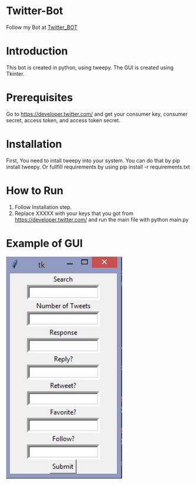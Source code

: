 # Twitter-Bot
Follow my Bot at [Twitter_BOT](https://twitter.com/spacex652002)
# Introduction
This bot is created in python, using tweepy.
The GUI is created using Tkinter.
# Prerequisites
Go to https://developer.twitter.com/ and get your consumer key, consumer secret, access token, and access token secret.
# Installation 
First, You need to intall tweepy into your system. You can do that by pip install tweepy. Or fullfill requirements by using pip install -r requirements.txt
# How to Run
1. Follow Installation step.
2. Replace XXXXX with your keys that you got from https://developer.twitter.com/ and run the main file with python main.py
# Example of GUI
![alt text](https://github.com/N-NeelPatel/Twitter-Bot/blob/master/GUi.PNG "Example of GUI of Project")
